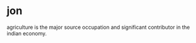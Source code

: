 # jon
agriculture is the major source occupation and significant contributor in the indian economy.
